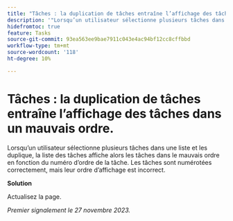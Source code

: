 ```yaml
---
title: "Tâches : la duplication de tâches entraîne l’affichage des tâches dans un mauvais ordre"
description: '"Lorsqu’un utilisateur sélectionne plusieurs tâches dans une liste de tâches et les duplique, la liste des tâches affiche alors les tâches dans le mauvais ordre en fonction du numéro d’ordre de la tâche. Les tâches sont numérotées correctement, mais leur ordre d’affichage est incorrect. Une solution de contournement est disponible. »'
hidefromtoc: true
feature: Tasks
source-git-commit: 93ea563ee9bae7911c043e4ac94bf12cc8cffbbd
workflow-type: tm+mt
source-wordcount: '118'
ht-degree: 10%

---
```



# Tâches : la duplication de tâches entraîne l’affichage des tâches dans un mauvais ordre.

Lorsqu’un utilisateur sélectionne plusieurs tâches dans une liste et les duplique, la liste des tâches affiche alors les tâches dans le mauvais ordre en fonction du numéro d’ordre de la tâche. Les tâches sont numérotées correctement, mais leur ordre d’affichage est incorrect.

**Solution**

Actualisez la page.

_Premier signalement le 27 novembre 2023._
